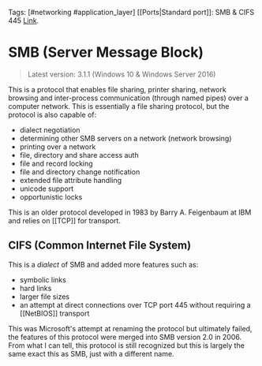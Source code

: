 Tags: [#networking #application_layer]
[[Ports|Standard port]]: SMB & CIFS 445
[Link](https://en.wikipedia.org/wiki/Server_Message_Block).

# SMB (Server Message Block)

>Latest version: 3.1.1 (Windows 10 & Windows Server 2016)

This is a protocol that enables file sharing, printer sharing, network browsing and inter-process communication (through named pipes) over a computer network. This is essentially a file sharing protocol, but the protocol is also capable of:

- dialect negotiation
- determining other SMB servers on a network (network browsing)
- printing over a network
- file, directory and share access auth
- file and record locking
- file and directory change notification
- extended file attribute handling
- unicode support
- opportunistic locks

This is an older protocol developed in 1983 by Barry A. Feigenbaum at IBM and relies on [[TCP]] for transport.

## CIFS (Common Internet File System)

This is a *dialect* of SMB and added more features such as:

- symbolic links
- hard links
- larger file sizes
- an attempt at direct connections over TCP port 445 without requiring a [[NetBIOS]] transport

This was Microsoft's attempt at renaming the protocol but ultimately failed, the features of this protocol were merged into SMB version 2.0 in 2006. From what I can tell, this protocol is still recognized but this is largely the same exact this as SMB, just with a different name.
